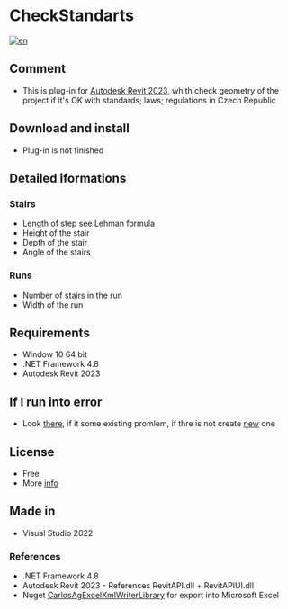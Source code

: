 # CheckStandarts
[![en](https://img.shields.io/badge/lang-cs-red.svg)](README.md)
## Comment
- This is plug-in for [Autodesk Revit 2023](https://www.autodesk.cz/products/revit/), whith check geometry of the project if it's OK with standards; laws; regulations in Czech Republic

## Download and install
- Plug-in is not finished

## Detailed iformations
### Stairs
- Length of step see Lehman formula
- Height of the stair
- Depth of the stair
- Angle of the stairs
  
### Runs
- Number of stairs in the run
- Width of the run

## Requirements
- Window 10 64 bit
- .NET Framework 4.8
- Autodesk Revit 2023

## If I run into error
- Look [there](https://github.com/HynPl/CheckStandarts/issues), if it some existing promlem, if thre is not create [new](https://github.com/HynPl/CheckStandarts/issues/new) one

## License
- Free
- More [info](https://github.com/HynPl/CheckStandarts/blob/main/LICENSE.md)

## Made in
- Visual Studio 2022
### References
- .NET Framework 4.8
- Autodesk Revit 2023 - References RevitAPI.dll + RevitAPIUI.dll
- Nuget [CarlosAgExcelXmlWriterLibrary](http://www.carlosag.net/tools/excelxmlwriter/) for export into Microsoft Excel
